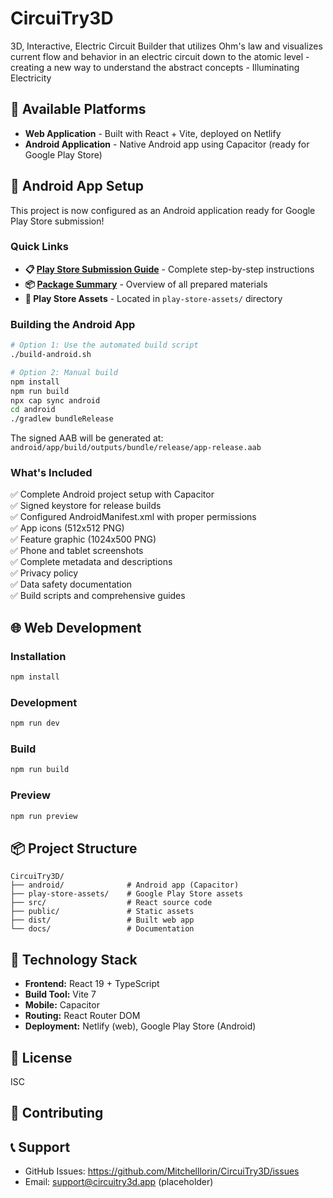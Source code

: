 # CircuiTry3D

3D, Interactive, Electric Circuit Builder that utilizes Ohm's law and visualizes current flow and behavior in an electric circuit down to the atomic level - creating a new way to understand the abstract concepts - Illuminating Electricity

## 🚀 Available Platforms

- **Web Application** - Built with React + Vite, deployed on Netlify
- **Android Application** - Native Android app using Capacitor (ready for Google Play Store)

## 📱 Android App Setup

This project is now configured as an Android application ready for Google Play Store submission!

### Quick Links

- **📋 [Play Store Submission Guide](PLAY_STORE_SUBMISSION_GUIDE.md)** - Complete step-by-step instructions
- **📦 [Package Summary](PLAY_STORE_PACKAGE_SUMMARY.md)** - Overview of all prepared materials
- **🎨 Play Store Assets** - Located in `play-store-assets/` directory

### Building the Android App

```bash
# Option 1: Use the automated build script
./build-android.sh

# Option 2: Manual build
npm install
npm run build
npx cap sync android
cd android
./gradlew bundleRelease
```

The signed AAB will be generated at: `android/app/build/outputs/bundle/release/app-release.aab`

### What's Included

✅ Complete Android project setup with Capacitor  
✅ Signed keystore for release builds  
✅ Configured AndroidManifest.xml with proper permissions  
✅ App icons (512x512 PNG)  
✅ Feature graphic (1024x500 PNG)  
✅ Phone and tablet screenshots  
✅ Complete metadata and descriptions  
✅ Privacy policy  
✅ Data safety documentation  
✅ Build scripts and comprehensive guides  

## 🌐 Web Development

### Installation

```bash
npm install
```

### Development

```bash
npm run dev
```

### Build

```bash
npm run build
```

### Preview

```bash
npm run preview
```

## 📦 Project Structure

```
CircuiTry3D/
├── android/              # Android app (Capacitor)
├── play-store-assets/    # Google Play Store assets
├── src/                  # React source code
├── public/               # Static assets
├── dist/                 # Built web app
└── docs/                 # Documentation
```

## 🔧 Technology Stack

- **Frontend:** React 19 + TypeScript
- **Build Tool:** Vite 7
- **Mobile:** Capacitor
- **Routing:** React Router DOM
- **Deployment:** Netlify (web), Google Play Store (Android)

## 📄 License

ISC

## 🤝 Contributing



## 📞 Support

- GitHub Issues: https://github.com/Mitchelllorin/CircuiTry3D/issues
- Email: support@circuitry3d.app (placeholder)

